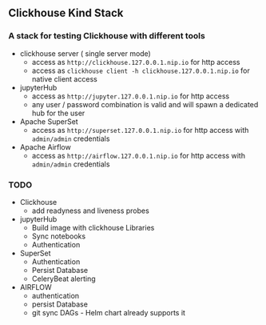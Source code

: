 ## Clickhouse Kind Stack

### A stack for testing Clickhouse with different tools 

* clickhouse server ( single server mode)
  * access as `http://clickhouse.127.0.0.1.nip.io` for http access
  * access as `clickhouse client -h clickhouse.127.0.0.1.nip.io` for native client access
* jupyterHub
  * access as `http://jupyter.127.0.0.1.nip.io` for http access
  * any user / password combination is valid and will spawn a dedicated hub for the user
* Apache SuperSet 
  * access as `http://superset.127.0.0.1.nip.io` for http access with `admin/admin` credentials
* Apache Airflow 
  * access as `http://airflow.127.0.0.1.nip.io` for http access with `admin/admin` credentials

### TODO

* Clickhouse
  * add readyness and liveness probes
* jupyterHub
  * Build image with clickhouse Libraries
  * Sync notebooks 
  * Authentication
* SuperSet
  * Authentication
  * Persist Database
  * CeleryBeat alerting
* AIRFLOW
  * authentication 
  * persist Database
  * git sync DAGs - Helm chart already supports it
